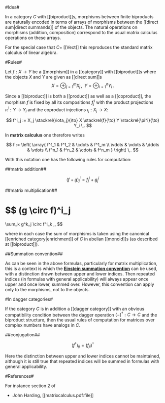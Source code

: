 #Idea#

In a category $C$ with [[biproduct]]s, morphisms between finite biproducts are naturally encoded in terms of arrays of morphisms between the [[direct sum|direct summands]] of the objects. The natural operations on  morphisms (addition, composition) correspond to the usual matrix calculus operations on these arrays. 

For the special case that $C =$ [[Vect]] this reproduces the standard matrix calculus of linear algebra.

#Rules#

Let $f : X \to Y$ be a [[morphism]] in a [[category]] with [[biproduct]]s where the objects $X$ and $Y$ are given as [[direct sum]]s
$$
  X = \oplus_{j = 1}^m X_j
  \,,
  \;\;
  Y = \oplus_{i = 1}^n Y_i
  \,.
$$

Since a [[biproduct]] is both a [[product]] as well as a [[coproduct]], the morphism $f$ is fixed by all its compositions $f^i_j$ with the product projections $\pi^i : Y \to Y_i$ and the coproduct injections $\iota_j : X_j \to X$:

$$
  f^i_j
  :=
  X_j \stackrel{\iota_j}{\to}
  X \stackrel{f}{\to}
  Y \stackrel{\pi^i}{\to}
  Y_i
  \,.
$$

In **matrix calculus** one therefore writes

$$
  f := 
  \left(
    \array{
       f^1_1 & f^1_2 & \cdots & f^1_m
       \\
       \vdots & \vdots & \ddots & \vdots
       \\
       f^n_1 & f^n_2 & \cdots & f^n_m
    }
  \right)
  \,.
$$

With this notation one has the following rules for computation:

##matrix addition##

$$
  (f + g)^i_j = f^i_j + g^i_j
$$


##matrix multiplication##

$$
  (g \circ f)^i_j
  =
  \sum_k
     g^k_j \circ f^i_k
  \,,
$$

where in each case the sum of morphisms is taken using the canonical [[enriched category|enrichment]] of $C$ in abelian [[monoid]]s (as described at [[biproduct]]).

##Summation convention##

As can be seen in the above formulas, particularly for matrix multiplication, this is a context is which the **[Einstein summation convention](https://secure.wikimedia.org/wikipedia/en/wiki/Einstein_summation_convention)** can be used, with a distinction drawn between upper and lower indices.  Then repeated indices (in formulas with general applicability) will always appear once upper and once lower, summed over.  However, this convention can apply only to the morphisms, not to the objects.

#In dagger categories#

If the category $C$ is in addition a [[dagger category]] with an obvious compatibility condition between the dagger operation $(-)^\dagger : C \to C$ and the biproduct structure, then the usual rules of computation for matrices over complex numbers have analogs in $C$.

##conjugation##

$$
  (f^\dagger)_{i j} =  (f_{j i})^\dagger
$$

Here the distinction between upper and lower indices cannot be maintained, although it is still true that repeated indices will be summed in formulas with general applicability.

#References#

For instance section 2 of 

* John Harding, [[matrixcalculus.pdf:file]]